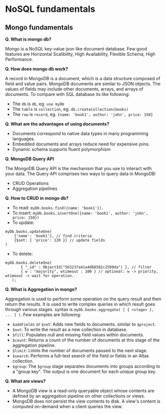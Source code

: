 # NoSQL fundamentals

## Mongo fundamentals

**Q. What is mongo db?**

Mongo is a NoSQL key-value json like document database. Few good features are Horizontal Scalibility, High Availability, Flexible Schema, High Performance.

**Q. How does mongo db work?**

A record in MongoDB is a document, which is a data structure composed of field and value pairs. MongoDB documents are similar to JSON objects. The values of fields may include other documents, arrays, and arrays of documents.
To compare with SQL database its like following: 
- The `db` is `db`, eg. `use myDb` 
- The `table` is `collection`, eg. `db.createCollection(books)`
- The `row` is `record`, eg. `{name: 'book1', author: 'john', price: 150}`

**Q. What are the advantages of using documents?**

- Documents correspond to native data types in many programming languages.
- Embedded documents and arrays reduce need for expensive joins.
- Dynamic schema supports fluent polymorphism

**Q. MongoDB Query API**

The MongoDB Query API is the mechanism that you use to interact with your data.
The Query API comprises two ways to query data in MongoDB:
- CRUD Operations
- Aggregation pipelines

**Q. How to CRUD in mongo db?**

- To read: `myDb.books.find({name: 'book1'})`.
- To insert: `myDb.books.insertOne({name: 'book1', author: 'john', price: 150})`
- To update: 
```
myDb.books.updateOne(
    {'name': 'book1'}, // find criteria
    {$set: { 'price': 120 }} // update fields
)
```
- To delete:
```
myDb.books.deleteOne(
       { "_id" : ObjectId("563237a41a4d68582c2509da") }, // filter
       { w : "majority", wtimeout : 100 } // optional: w -> priority, wtimeout -> wait for operation.
   );
```

**Q. What is Aggregation in mongo?**

Aggregation is used to perform some operation on the query result and then return the results. It is used to write complex queries in which result goes through various stages. syntax is `myDb.books.aggregate( [ { <stage> }, ... ] )`. Few examples are following: 
 - `$addFields` or `$set`: Adds new fields to documents. similar to `$project`.
 - `$out`: To write the result as a new collection in database.
 - `$fill`: Populates null and missing field values within documents.
 - `$count`: Returns a count of the number of documents at this stage of the aggregation pipeline.
 - `$limit`: Limits the number of documents passed to the next stage.
 - `$search`: Performs a full-text search of the field or fields in an Atlas collection. 
 - `$group`: The `$group` stage separates documents into groups according to a "group key". The output is one document for each unique group key.

**Q. What are views?**

- A MongoDB view is a read-only queryable object whose contents are defined by an aggregation pipeline on other collections or views.
- MongoDB does not persist the view contents to disk. A view's content is computed on-demand when a client queries the view.





